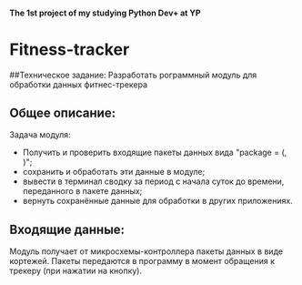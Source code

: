 #### The 1st project of my studying Python Dev+ at YP
# Fitness-tracker
##Техническое задание:
Разработать рограммный модуль для обработки данных фитнес-трекера

## Общее описание:
Задача модуля:
- Получить и проверить входящие пакеты данных вида "package = (<time>, <steps>)";
- сохранить и обработать эти данные в модуле;
- вывести в терминал сводку за период с начала суток до времени, переданного в пакете данных;
- вернуть сохранённые данные для обработки в других приложениях.

## Входящие данные: 
Модуль получает от микросхемы-контроллера пакеты данных в виде кортежей.
Пакеты передаются в программу в момент обращения к трекеру (при нажатии на кнопку).
